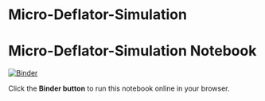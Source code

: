 # Micro-Deflator-Simulation
# Micro-Deflator-Simulation Notebook

[![Binder](https://mybinder.org/badge_logo.svg)](https://mybinder.org/v2/gh/divyathakur55472-blip/Micro-Deflator-Simulation/main?filepath=MICRO_DEFLATOR_SIMULATION.ipynb)

Click the **Binder button** to run this notebook online in your browser.
